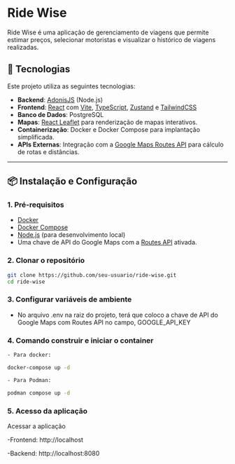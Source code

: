 # Ride Wise

Ride Wise é uma aplicação de gerenciamento de viagens que permite estimar preços, selecionar motoristas e visualizar o histórico de viagens realizadas.

## 🚀 Tecnologias

Este projeto utiliza as seguintes tecnologias:

- **Backend**: [AdonisJS](https://adonisjs.com/) (Node.js)
- **Frontend**: [React](https://reactjs.org/) com [Vite](https://vitejs.dev/), [TypeScript](https://www.typescriptlang.org/), [Zustand](https://zustand-demo.pmnd.rs/) e [TailwindCSS](https://tailwindcss.com/)
- **Banco de Dados**: PostgreSQL
- **Mapas**: [React Leaflet](https://react-leaflet.js.org/) para renderização de mapas interativos.
- **Containerização**: Docker e Docker Compose para implantação simplificada.
- **APIs Externas**: Integração com a [Google Maps Routes API](https://developers.google.com/maps/documentation/routes/overview?hl=pt-br) para cálculo de rotas e distâncias.

---

## 📦 Instalação e Configuração

### 1. Pré-requisitos
- [Docker](https://www.docker.com/)
- [Docker Compose](https://docs.docker.com/compose/)
- [Node.js](https://nodejs.org/en/download/package-manager) (para desenvolvimento local)
- Uma chave de API do Google Maps com a [Routes API](https://developers.google.com/maps/documentation/routes/overview?hl=pt-br) ativada.

### 2. Clonar o repositório

```bash
git clone https://github.com/seu-usuario/ride-wise.git
cd ride-wise
```
### 3. Configurar variáveis de ambiente

- No arquivo .env na raiz do projeto, terá que coloco a chave de API do Google Maps com Routes API no campo, GOOGLE_API_KEY

### 4. Comando construir e iniciar o container

```bash
- Para docker:

docker-compose up -d

- Para Podman: 

podman compose up -d

```

### 5. Acesso da aplicação

Acessar a aplicação

-Frontend: http://localhost

-Backend: http://localhost:8080